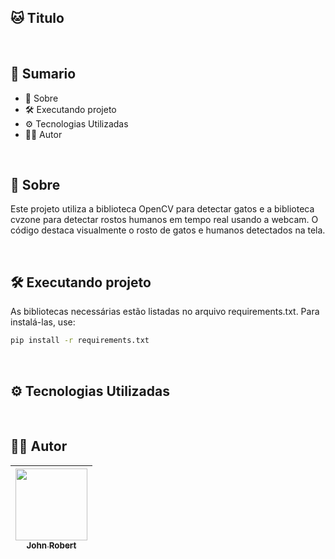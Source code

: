 ## 🐱 Titulo

<br>

## 📎 Sumario
- 📕 Sobre
- 🛠️ Executando projeto
- ⚙ Tecnologias Utilizadas
- 🙍‍♂️ Autor

<br>

## 📕 Sobre

Este projeto utiliza a biblioteca OpenCV para detectar gatos e a biblioteca cvzone para detectar rostos humanos em tempo real usando a webcam. O código destaca visualmente o rosto de gatos e humanos detectados na tela.

<br>

## 🛠️ Executando projeto

As bibliotecas necessárias estão listadas no arquivo requirements.txt. Para instalá-las, use:

```bash
pip install -r requirements.txt
```

<br>

## ⚙ Tecnologias Utilizadas


<br>

## 🙍‍♂️ Autor

| [<img src="https://avatars.githubusercontent.com/u/49295037?v=4" width=115><br><sub>John Robert</sub>](https://github.com/jrcmelo) |
| :---: |

<br>

